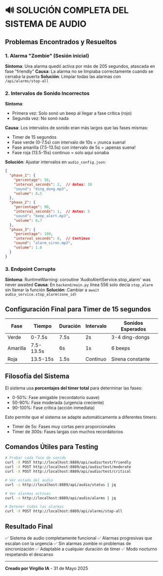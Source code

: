 # 🔊 SOLUCIÓN COMPLETA DEL SISTEMA DE AUDIO

## Problemas Encontrados y Resueltos

### 1. Alarma "Zombie" (Sesión inicial)
**Síntoma**: Una alarma quedó activa por más de 205 segundos, atascada en fase "friendly"
**Causa**: La alarma no se limpiaba correctamente cuando se cerraba la puerta
**Solución**: Limpiar todas las alarmas con `/api/alarms/stop-all`

### 2. Intervalos de Sonido Incorrectos
**Síntoma**: 
- Primera vez: Solo sonó un beep al llegar a fase crítica (rojo)
- Segunda vez: No sonó nada

**Causa**: Los intervalos de sonido eran más largos que las fases mismas:
- Timer de 15 segundos
- Fase verde (0-7.5s) con intervalo de 10s = ¡nunca suena!
- Fase amarilla (7.5-13.5s) con intervalo de 5s = ¡apenas suena!
- Fase roja (13.5-15s) continuo = solo aquí sonaba

**Solución**: Ajustar intervalos en `audio_config.json`:
```json
{
  "phase_1": {
    "percentage": 50,
    "interval_seconds": 2,  // Antes: 10
    "sound": "ding_dong.mp3",
    "volume": 0.5
  },
  "phase_2": {
    "percentage": 90,
    "interval_seconds": 1,  // Antes: 5
    "sound": "beep_alert.mp3",
    "volume": 0.7
  },
  "phase_3": {
    "percentage": 100,
    "interval_seconds": 0,  // Continuo
    "sound": "alarm_siren.mp3",
    "volume": 1.0
  }
}
```

### 3. Endpoint Corrupto
**Síntoma**: RuntimeWarning: coroutine 'AudioAlertService.stop_alarm' was never awaited
**Causa**: En `backend/main.py` línea 556 solo decía `stop_alarm` sin llamar la función
**Solución**: Cambiar a `await audio_service.stop_alarm(zone_id)`

## Configuración Final para Timer de 15 segundos

| Fase | Tiempo | Duración | Intervalo | Sonidos Esperados |
|------|--------|----------|-----------|-------------------|
| Verde | 0-7.5s | 7.5s | 2s | 3-4 ding-dongs |
| Amarilla | 7.5-13.5s | 6s | 1s | 6 beeps |
| Roja | 13.5-15s | 1.5s | Continuo | Sirena constante |

## Filosofía del Sistema

El sistema usa **porcentajes del timer total** para determinar las fases:
- 0-50%: Fase amigable (recordatorio suave)
- 50-90%: Fase moderada (urgencia creciente)
- 90-100%: Fase crítica (acción inmediata)

Esto permite que el sistema se adapte automáticamente a diferentes timers:
- Timer de 5s: Fases muy cortas pero proporcionales
- Timer de 300s: Fases largas con muchos recordatorios

## Comandos Útiles para Testing

```bash
# Probar cada fase de sonido
curl -X POST http://localhost:8889/api/audio/test/friendly
curl -X POST http://localhost:8889/api/audio/test/moderate
curl -X POST http://localhost:8889/api/audio/test/critical

# Ver estado del audio
curl -s http://localhost:8889/api/audio/status | jq

# Ver alarmas activas
curl -s http://localhost:8889/api/audio/alarms | jq

# Detener todas las alarmas
curl -X POST http://localhost:8889/api/alarms/stop-all
```

## Resultado Final

✅ Sistema de audio completamente funcional
✅ Alarmas progresivas que escalan con la urgencia
✅ Sin alarmas zombie ni problemas de sincronización
✅ Adaptable a cualquier duración de timer
✅ Modo nocturno respetando el descanso

---

**Creado por Virgilio IA** - 31 de Mayo 2025
